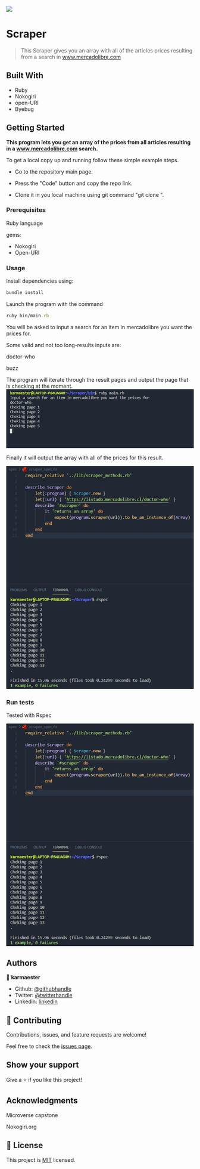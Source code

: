 ![](https://img.shields.io/badge/Microverse-blueviolet)

# Scraper

> This Scraper gives you an array with all of the articles prices resulting from a search in www.mercadolibre.com

## Built With

- Ruby
- Nokogiri
- open-URI
- Byebug

## Getting Started

**This program lets you get an array of the prices from all articles resulting in a www.mercadolibre.com search.**


To get a local copy up and running follow these simple example steps.

- Go to the repository main page.

- Press the "Code" button and copy the repo link.

- Clone it in you local machine using git command "git clone <link>".

### Prerequisites

Ruby language

gems:

- Nokogiri
- Open-URI

### Usage

Install dependencies using:

```ruby
bundle install
```

Launch the program with the command

```ruby
ruby bin/main.rb 
```

You will be asked to input a search for an item in mercadolibre you want the prices for.

Some valid and not too long-results inputs are:

 doctor-who
 
 buzz

The program will iterate through the result pages and output the page that is checking at the moment.
![screenshot](./images/run1.png)

Finally it will output the array with all of the prices for this result.

![screenshot](./images/test.png)

### Run tests

Tested with Rspec

![screenshot](./images/test.png)


## Authors

👤 **karmaester**

- Github: [@githubhandle](https://github.com/karmaester)
- Twitter: [@twitterhandle](https://twitter.com/karmaendlich)
- Linkedin: [linkedin](https://www.linkedin.com/in/khristian-rojas/)

## 🤝 Contributing

Contributions, issues, and feature requests are welcome!

Feel free to check the [issues page](https://github.com/karmaester/Scraper/issues).

## Show your support

Give a ⭐️ if you like this project!

## Acknowledgments

Microverse capstone

Nokogiri.org

## 📝 License

This project is [MIT](https://github.com/karmaester/Scraper/blob/development/LICENSE) licensed.
